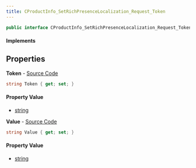 ```yaml
---
title: CProductInfo_SetRichPresenceLocalization_Request_Token
---
```


```csharp
public interface CProductInfo_SetRichPresenceLocalization_Request_Token : ITypedProtobuf<CProductInfo_SetRichPresenceLocalization_Request_Token>, INativeHandle
```

#### Implements

## Properties

**Token** - [Source Code](https://github.com/swiftly-solution/swiftlys2/blob/master/managed/src/SwiftlyS2.Generated/Protobufs/Interfaces/CProductInfo_SetRichPresenceLocalization_Request_Token.cs#L13)

```csharp
string Token { get; set; }
```

#### Property Value

- [string](https://learn.microsoft.com/dotnet/api/system.string)

**Value** - [Source Code](https://github.com/swiftly-solution/swiftlys2/blob/master/managed/src/SwiftlyS2.Generated/Protobufs/Interfaces/CProductInfo_SetRichPresenceLocalization_Request_Token.cs#L16)

```csharp
string Value { get; set; }
```

#### Property Value

- [string](https://learn.microsoft.com/dotnet/api/system.string)

